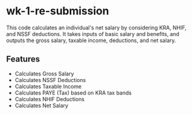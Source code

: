 # wk-1-re-submission
This code calculates an individual's net salary by considering KRA, NHIF, and NSSF deductions. It takes inputs of basic salary and benefits, and outputs the gross salary, taxable income, deductions, and net salary.
## Features

- Calculates Gross Salary
- Calculates NSSF Deductions
- Calculates Taxable Income
- Calculates PAYE (Tax) based on KRA tax bands
- Calculates NHIF Deductions
- Calculates Net Salary